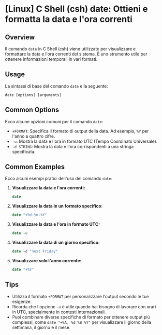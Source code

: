 # [Linux] C Shell (csh) date: Ottieni e formatta la data e l'ora correnti

## Overview
Il comando `date` in C Shell (csh) viene utilizzato per visualizzare e formattare la data e l'ora correnti del sistema. È uno strumento utile per ottenere informazioni temporali in vari formati.

## Usage
La sintassi di base del comando `date` è la seguente:

```
date [options] [arguments]
```

## Common Options
Ecco alcune opzioni comuni per il comando `date`:

- `+FORMAT`: Specifica il formato di output della data. Ad esempio, `%Y` per l'anno a quattro cifre.
- `-u`: Mostra la data e l'ora in formato UTC (Tempo Coordinato Universale).
- `-d STRING`: Mostra la data e l'ora corrispondenti a una stringa specificata.

## Common Examples
Ecco alcuni esempi pratici dell'uso del comando `date`:

1. **Visualizzare la data e l'ora correnti:**
   ```csh
   date
   ```

2. **Visualizzare la data in un formato specifico:**
   ```csh
   date "+%d-%m-%Y"
   ```

3. **Visualizzare la data e l'ora in formato UTC:**
   ```csh
   date -u
   ```

4. **Visualizzare la data di un giorno specifico:**
   ```csh
   date -d "next Friday"
   ```

5. **Visualizzare solo l'anno corrente:**
   ```csh
   date "+%Y"
   ```

## Tips
- Utilizza il formato `+FORMAT` per personalizzare l'output secondo le tue esigenze.
- Ricorda che l'opzione `-u` è utile quando hai bisogno di lavorare con orari in UTC, specialmente in contesti internazionali.
- Puoi combinare diverse specifiche di formato per ottenere output più complessi, come `date "+%A, %d %B %Y"` per visualizzare il giorno della settimana, il giorno e il mese.